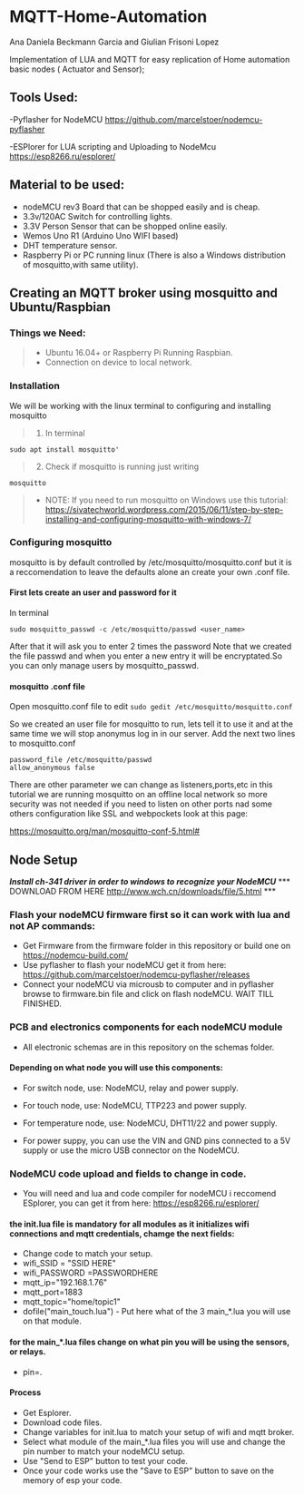# MQTT-Home-Automation
Ana Daniela Beckmann Garcia and Giulian Frisoni Lopez

Implementation of LUA and MQTT for easy replication of Home automation basic nodes ( Actuator and Sensor);

## Tools Used:
-Pyflasher for NodeMCU
https://github.com/marcelstoer/nodemcu-pyflasher

-ESPlorer for LUA scripting and Uploading to NodeMcu
https://esp8266.ru/esplorer/


## Material to be used:
- nodeMCU rev3 Board that can be shopped easily and is cheap.
- 3.3v/120AC Switch for controlling lights.
- 3.3V Person Sensor that can be shopped online easily.
- Wemos Uno R1 (Arduino Uno WIFI based)
- DHT temperature sensor.
- Raspberry Pi or PC running linux (There is also a Windows distribution of mosquitto,with same utility).

## Creating an MQTT broker using mosquitto and Ubuntu/Raspbian
### Things we Need:
> - Ubuntu 16.04+ or Raspberry Pi Running Raspbian.
> - Connection on device to local network.

### Installation
We will be working with the linux terminal to configuring and installing mosquitto
> 1. In terminal 
```
sudo apt install mosquitto'
```
> 2. Check if mosquitto is running just writing
```
mosquitto
```

>- NOTE: If you need to run mosquitto on Windows use this tutorial:
 https://sivatechworld.wordpress.com/2015/06/11/step-by-step-installing-and-configuring-mosquitto-with-windows-7/

### Configuring mosquitto
mosquitto is by default controlled by /etc/mosquitto/mosquitto.conf but it is a reccomendation to leave the defaults alone an create your own .conf file.
#### First lets create an user and password for it
 In terminal
 ```
sudo mosquitto_passwd -c /etc/mosquitto/passwd <user_name> 
```
 After that it will ask you to enter 2 times the password
 Note that we created the file passwd and when you enter a new entry it will be encryptated.So you can only manage users by mosquitto_passwd.
 
 #### mosquitto .conf file
 Open mosquitto.conf file to edit
 ` sudo gedit /etc/mosquitto/mosquitto.conf `
 
 So we created an user file for mosquitto to run, lets tell it to use it and at the same time we will stop anonymus log in in our server.
 Add the next two lines to mosquitto.conf
 ```
 password_file /etc/mosquitto/passwd
allow_anonymous false
 ```
There are other parameter we can change as listeners,ports,etc in this tutorial we are running mosquitto on an offline local network so more  security was not needed if you need to listen on other ports nad some others configuration like SSL and webpockets look at this page:

https://mosquitto.org/man/mosquitto-conf-5.html#

## Node Setup
***Install ch-341 driver in order to windows to recognize your NodeMCU***
*** DOWNLOAD FROM HERE http://www.wch.cn/downloads/file/5.html ***

### Flash your nodeMCU firmware first so it can work with lua and not AP commands:
- Get Firmware from the firmware folder in this repository or build one on 
   https://nodemcu-build.com/
- Use pyflasher to flash your nodeMCU get it from here:
  https://github.com/marcelstoer/nodemcu-pyflasher/releases
- Connect your nodeMCU via microusb to computer and in pyflasher browse to firmware.bin file and click on flash nodeMCU. WAIT TILL     FINISHED.


### PCB and electronics components for each nodeMCU module
- All electronic schemas are in this repository on the schemas folder.
#### Depending on what node you will use this components:
- For switch node, use: NodeMCU, relay and power supply.
- For touch node, use: NodeMCU, TTP223 and power supply.
- For temperature node, use: NodeMCU, DHT11/22 and power supply.

- For power suppy, you can use the VIN and GND pins connected to a 5V supply or use the micro USB connector on the NodeMCU.

### NodeMCU code upload and fields to change in code.
- You will need and lua and code compiler for nodeMCU i reccomend ESplorer, you can get it from here:
https://esp8266.ru/esplorer/
#### the init.lua file is mandatory for all modules as it initializes wifi connections and mqtt credentials, chamge the next fields:
-  Change code to match your setup.
-  wifi_SSID = "SSID HERE"
-  wifi_PASSWORD =PASSWORDHERE
-  mqtt_ip="192.168.1.76"
-  mqtt_port=1883
-  mqtt_topic="home/topic1"
-  dofile("main_touch.lua") - Put here what of the 3 main_*.lua you will use on that module.

#### for the main_*.lua files change on what pin you will be using the sensors, or relays.
- pin=<nummber of pin used>.
 
 #### Process
 - Get Esplorer.
 - Download code files.
 - Change variables for init.lua to match your setup of wifi and mqtt broker.
 - Select what module of the main_*.lua files you will use and change the pin number to match your nodeMCU setup.
 - Use "Send to ESP" button to test your code.
 - Once your code works use the "Save to ESP" button to save on the memory of esp your code.
 

